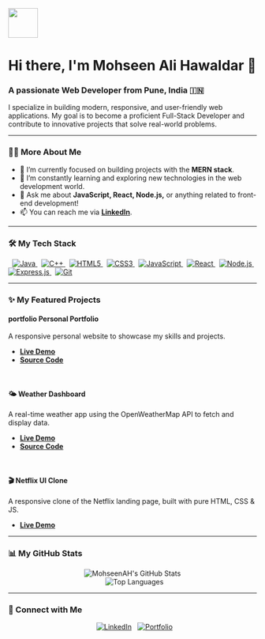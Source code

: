 <img src="https://media.giphy.com/media/v1.Y2lkPTc5MGI3NjExdGNpdWFhcDZrbzJ1eWZ0aXN0aW1oOGV3YjJ6bzVpMXlqZTNmN2VqZCZlcD12MV9pbnRlcm5hbF9naWZfYnlfaWQmY3Q9Zw/RbDKaczqWovIugyJmW/giphy.gif" width="60"/>

# Hi there, I'm Mohseen Ali Hawaldar 👋

### A passionate Web Developer from Pune, India 🇮🇳

I specialize in building modern, responsive, and user-friendly web applications. My goal is to become a proficient Full-Stack Developer and contribute to innovative projects that solve real-world problems.

---

### 👨‍💻 More About Me

- 🔭 I’m currently focused on building projects with the **MERN stack**.
- 🌱 I’m constantly learning and exploring new technologies in the web development world.
- 💬 Ask me about **JavaScript, React, Node.js,** or anything related to front-end development!
- 📫 You can reach me via [**LinkedIn**](https://www.linkedin.com/in/mohseenalihawaldar/).

---

### 🛠️ My Tech Stack

<p>
  <a href="https://www.java.com" target="_blank"> <img src="https://img.shields.io/badge/Java-ED8B00?style=for-the-badge&logo=openjdk&logoColor=white" alt="Java"/> </a>
  <a href="https://isocpp.org/" target="_blank"> <img src="https://img.shields.io/badge/C++-00599C?style=for-the-badge&logo=cplusplus&logoColor=white" alt="C++"/> </a>
  <a href="https://developer.mozilla.org/en-US/docs/Web/HTML" target="_blank"> <img src="https://img.shields.io/badge/HTML5-E34F26?style=for-the-badge&logo=html5&logoColor=white" alt="HTML5"/> </a>
  <a href="https://developer.mozilla.org/en-US/docs/Web/CSS" target="_blank"> <img src="https://img.shields.io/badge/CSS3-1572B6?style=for-the-badge&logo=css3&logoColor=white" alt="CSS3"/> </a>
  <a href="https://www.javascript.com/" target="_blank"> <img src="https://img.shields.io/badge/JavaScript-F7DF1E?style=for-the-badge&logo=javascript&logoColor=black" alt="JavaScript"/> </a>
  <a href="https://reactjs.org/" target="_blank"> <img src="https://img.shields.io/badge/React-20232A?style=for-the-badge&logo=react&logoColor=61DAFB" alt="React"/> </a>
  <a href="https://nodejs.org" target="_blank"> <img src="https://img.shields.io/badge/Node.js-339933?style=for-the-badge&logo=nodedotjs&logoColor=white" alt="Node.js"/> </a>
  <a href="https://expressjs.com" target="_blank"> <img src="https://img.shields.io/badge/Express.js-000000?style=for-the-badge&logo=express&logoColor=white" alt="Express.js"/> </a>
  <a href="https://git-scm.com/" target="_blank"> <img src="https://img.shields.io/badge/Git-F05032?style=for-the-badge&logo=git&logoColor=white" alt="Git"/> </a>
</p>

---

### ✨ My Featured Projects

####  portfolio Personal Portfolio
A responsive personal website to showcase my skills and projects.
- [**Live Demo**](https://mohseenalihawaldar.netlify.app/)
- [**Source Code**](https://github.com/MohseenAH/My_Personal_Portfolio)

<br/>

#### 🌤️ Weather Dashboard
A real-time weather app using the OpenWeatherMap API to fetch and display data.
- [**Live Demo**](https://weatherdashboard-by-mohseen.netlify.app/)
- [**Source Code**](https://github.com/MohseenAH/WeatherDashBoard)

<br/>

#### 🎬 Netflix UI Clone
A responsive clone of the Netflix landing page, built with pure HTML, CSS & JS.
- [**Live Demo**](https://streamcore-mohseencloneui.netlify.app/)

---

### 📊 My GitHub Stats

<p align="center">
  <img src="https://github-readme-stats.vercel.app/api?username=MohseenAH&show_icons=true&theme=radical&rank_icon=github" alt="MohseenAH's GitHub Stats" />
  <br/>
  <img src="https://github-readme-stats.vercel.app/api/top-langs/?username=MohseenAH&layout=compact&theme=radical" alt="Top Languages" />
</p>

---

### 🤝 Connect with Me

<p align="center">
  <a href="https://www.linkedin.com/in/mohseenalihawaldar/" target="_blank"><img src="https://img.shields.io/badge/LinkedIn-0077B5?style=for-the-badge&logo=linkedin&logoColor=white" alt="LinkedIn"></a>
  <a href="https://mohseenalihawaldar.netlify.app/" target="_blank"><img src="https://img.shields.io/badge/Portfolio-E65100?style=for-the-badge&logo=ko-fi&logoColor=white" alt="Portfolio"></a>
</p>

